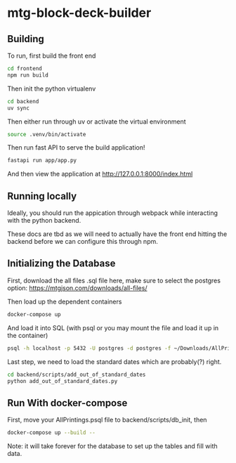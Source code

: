 # mtg-block-deck-builder


## Building

To run, first build the front end

```bash
cd frontend
npm run build
```

Then init the python virtualenv

```bash
cd backend
uv sync
```

Then either run through uv or activate the virtual environment
```bash
source .venv/bin/activate
```

Then run fast API to serve the build application!
```bash
fastapi run app/app.py
```

And then view the application at http://127.0.0.1:8000/index.html


## Running locally

Ideally, you should run the appication through webpack while interacting with the python 
backend.

These docs are tbd as we will need to actually have the front end hitting the backend 
before we can configure this through npm.

## Initializing the Database

First, download the all files .sql file here, make sure to select the postgres option:
https://mtgjson.com/downloads/all-files/


Then load up the dependent containers

```bash
docker-compose up
```

And load it into SQL (with psql or you may mount the file and load it up in the container)

```bash
psql -h localhost -p 5432 -U postgres -d postgres -f ~/Downloads/AllPrintings.psql
```

Last step, we need to load the standard dates which are probably(?) right.

```bash
cd backend/scripts/add_out_of_standard_dates
python add_out_of_standard_dates.py
```


## Run With docker-compose

First, move your AllPrintings.psql file to backend/scripts/db_init, then

```bash
docker-compose up --build --
```

Note: it will take forever for the database to set up the tables and fill with data.
